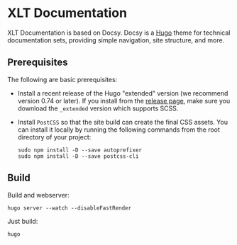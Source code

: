 # XLT Documentation

XLT Documentation is based on Docsy. Docsy is a [Hugo](https://gohugo.io/) theme for technical documentation sets, providing simple navigation, site structure, and more.

## Prerequisites

The following are basic prerequisites:

- Install a recent release of the Hugo "extended" version (we recommend version 0.74 or later). 
If you install from the [release page](https://github.com/gohugoio/hugo/releases), make sure you download the `_extended` version which supports SCSS.

- Install `PostCSS` so that the site build can create the final CSS assets. You can install it locally by running the following commands from the root directory of your project:

  ```
  sudo npm install -D --save autoprefixer
  sudo npm install -D --save postcss-cli
  ```

## Build

Build and webserver:

```
hugo server --watch --disableFastRender
```

Just build:
```
hugo
```
